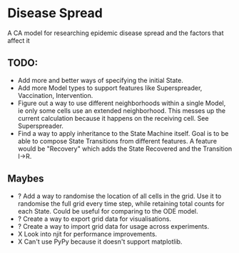 # Disease Spread
A CA model for researching epidemic disease spread and the factors that affect it

## TODO:
- Add more and better ways of specifying the initial State.
- Add more Model types to support features like Superspreader, Vaccination, Intervention.
- Figure out a way to use different neighborhoods within a single Model, ie only some cells use an extended neighborhood. This messes up the current calculation because it happens on the receiving cell. See Superspreader.
- Find a way to apply inheritance to the State Machine itself.
Goal is to be able to compose State Transitions from different features.
A feature would be "Recovery" which adds the State Recovered and the Transition I->R.

## Maybes
- ? Add a way to randomise the location of all cells in the grid. Use it to randomise the full grid every time step, while retaining total counts for each State. Could be useful for comparing to the ODE model.
- ? Create a way to export grid data for visualisations.
- ? Create a way to import grid data for usage across experiments.
- X Look into njit for performance improvements.
- X Can't use PyPy because it doesn't support matplotlib.
